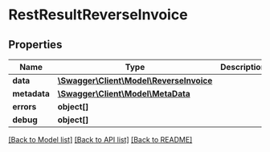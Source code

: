 # RestResultReverseInvoice

## Properties

 Name         | Type                                                          | Description | Notes      
--------------|---------------------------------------------------------------|-------------|------------
 **data**     | [**\Swagger\Client\Model\ReverseInvoice**](ReverseInvoice.md) |             | [optional] 
 **metadata** | [**\Swagger\Client\Model\MetaData**](MetaData.md)             |             | [optional] 
 **errors**   | **object[]**                                                  |             | [optional] 
 **debug**    | **object[]**                                                  |             | [optional] 

[[Back to Model list]](../README.md#documentation-for-models) [[Back to API list]](../README.md#documentation-for-api-endpoints) [[Back to README]](../README.md)


